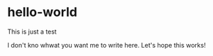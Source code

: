 # hello-world
This is just a test

I don't kno whwat you want me to write here. Let's hope this works!
